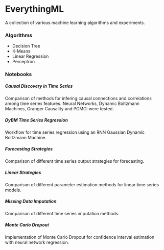 # EverythingML

A collection of various machine learning algorithms and experiments.

### Algorithms

- Decision Tree
- K-Means
- Linear Regression
- Perceptron

### Notebooks

##### Causal Discovery in Time Series

Comparison of methods for infering causal connections and correlations among time series features. Neural Networks, Dynamic Boltzmann Machines, Granger Causality and PCMCI were tested.

##### DyBM Time Series Regression

Workflow for time series regression using an RNN Gaussian Dynamic Boltzmann Machine.

##### Forecasting Strategies

Comparison of different time series output strategies for forecasting.

##### Linear Strategies

Comparison of different parameter estimation methods for linear time series models.

##### Missing Data Imputation

Comparison of different time series imputation methods.

##### Monte Carlo Dropout

Implementation of Monte Carlo Dropout for confidence interval estimation with neural network regression.
